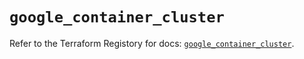 # `google_container_cluster`

Refer to the Terraform Registory for docs: [`google_container_cluster`](https://registry.terraform.io/providers/hashicorp/google-beta/4.72.1/docs/resources/google_container_cluster).

